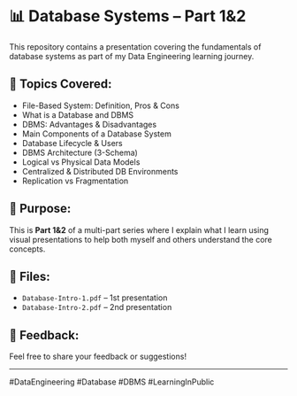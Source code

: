 # 📊 Database Systems – Part 1&2

This repository contains a presentation covering the fundamentals of database systems as part of my Data Engineering learning journey.

## 📌 Topics Covered:
- File-Based System: Definition, Pros & Cons
- What is a Database and DBMS
- DBMS: Advantages & Disadvantages
- Main Components of a Database System
- Database Lifecycle & Users
- DBMS Architecture (3-Schema)
- Logical vs Physical Data Models
- Centralized & Distributed DB Environments
- Replication vs Fragmentation

## 🎯 Purpose:
This is **Part 1&2** of a multi-part series where I explain what I learn using visual presentations to help both myself and others understand the core concepts.

## 📁 Files:
- `Database-Intro-1.pdf` – 1st presentation
- `Database-Intro-2.pdf` – 2nd presentation

## 🙌 Feedback:
Feel free to share your feedback or suggestions!

---

#DataEngineering #Database #DBMS #LearningInPublic
